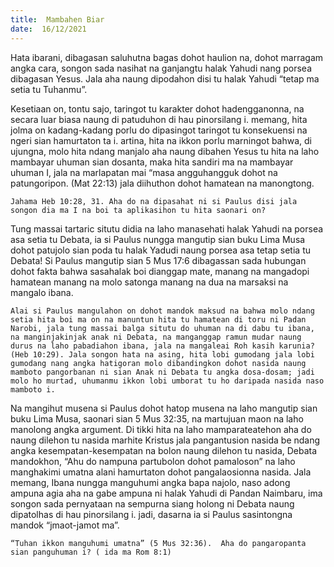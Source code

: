 ```yaml
---
title:  Mambahen Biar
date:  16/12/2021
---
```


Hata ibarani, dibagasan saluhutna bagas dohot haulion na, dohot marragam angka cara, songon sada nasihat na ganjangtu halak Yahudi nang porsea dibagasan Yesus. Jala aha naung dipodahon disi tu halak Yahudi “tetap ma setia tu Tuhanmu”.

Kesetiaan on, tontu sajo, taringot tu karakter dohot hadengganonna, na secara luar biasa naung di patuduhon di hau pinorsilang i. memang, hita jolma on kadang-kadang porlu do dipasingot taringot tu konsekuensi na ngeri sian hamurtaton ta i. artina, hita na ikkon porlu marningot bahwa, di ujungna, molo hita ndang manjalo aha naung dibahen Yesus tu hita na laho mambayar uhuman sian dosanta, maka hita sandiri ma na mambayar uhuman I, jala na marlapatan mai “masa angguhangguk dohot na patungoripon. (Mat 22:13) jala diihuthon dohot hamatean na manongtong.

`Jahama Heb 10:28, 31. Aha do na dipasahat ni si Paulus disi jala songon dia ma I na boi ta aplikasihon tu hita saonari on?`

Tung massai tartaric situtu didia na laho manasehati halak Yahudi na porsea asa setia tu Debata, ia si Paulus nungga mangutip sian buku Lima Musa dohot patujolo sian poda tu halak Yadudi naung porsea asa tetap setia tu Debata! Si Paulus mangutip sian 5 Mus 17:6 dibagassan sada hubungan dohot fakta bahwa sasahalak boi dianggap mate, manang na mangadopi hamatean manang na molo satonga manang na dua na marsaksi na mangalo ibana.

`Alai si Paulus mangulahon on dohot mandok maksud na bahwa molo ndang setia hita boi ma on na manuntun hita tu hamatean di toru ni Padan Narobi, jala tung massai balga situtu do uhuman na di dabu tu ibana, na manginjakinjak anak ni Debata, na manganggap ramun mudar naung durus na laho pabadiahon ibana, jala na mangaleai Roh kasih karunia? (Heb 10:29). Jala songon hata na asing, hita lobi gumodang jala lobi gumodang nang angka hatigoran molo dibandingkon dohot nasida naung mamboto pangorbanan ni sian Anak ni Debata tu angka dosa-dosam; jadi molo ho murtad, uhumanmu ikkon lobi umborat tu ho daripada nasida naso mamboto i.`

Na mangihut musena si Paulus dohot hatop musena na laho mangutip sian buku Lima Musa, saonari sian 5 Mus 32:35, na martujuan maon na laho manolong angka argument. Di tikki hita na laho mamparateatehon aha do naung dilehon tu nasida marhite Kristus jala pangantusion nasida be ndang angka kesempatan-kesempatan na bolon naung dilehon tu nasida, Debata mandokhon, “Ahu do nampuna partubolon dohot pamaloson” na laho manghakimi umatna alani hamurtaton dohot pangalaosionna nasida. Jala memang, Ibana nungga manguhumi angka bapa najolo, naso adong ampuna agia aha na gabe ampuna ni halak Yahudi di Pandan Naimbaru, ima songon sada pernyataan na sempurna siang holong ni Debata naung dipatolhas di hau pinorsilang i. jadi, dasarna ia si Paulus sasintongna mandok “jmaot-jamot ma”.

`“Tuhan ikkon manguhumi umatna” (5 Mus 32:36).  Aha do pangaropanta sian panguhuman i? ( ida ma Rom 8:1)`